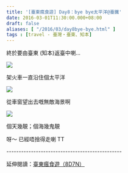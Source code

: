 ```yaml
---
title: '[臺東瘋食遊] Day8：bye bye太平洋@臺鐵'
date: 2016-03-01T11:30:00.000+08:00
draft: false
aliases: [ "/2016/03/day8bye-bye.html" ]
tags : [travel - 臺灣・臺東、知本]
---
```


終於要由臺東 (知本)返臺中喇...  

![](/images/taitung8a1.jpg)

架火車一直沿住個太平洋  

![](/images/taitung8a2.jpg)

從車窗望出去嘅無敵海景啊  

![](/images/taitung8a.jpg)

個天幾靚；個海幾鬼靚   
  
呀～ 已經唔捨得走喇 TT  
  
\-----------------------------------------------  
  
延伸閱讀：[臺東瘋食遊（8D7N）](https://hidie.net/taitung8d7n/)
